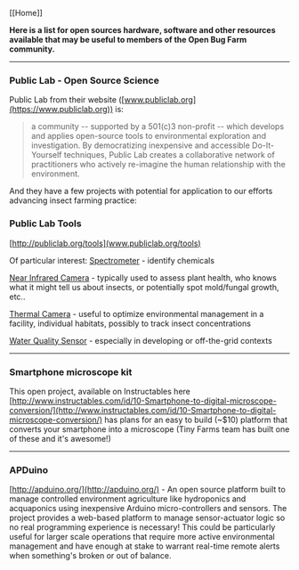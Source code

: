 [[Home]]

**Here is a list for open sources hardware, software and other resources available that may be useful to members of the Open Bug Farm community.**


***

### Public Lab - Open Source Science

Public Lab from their website ([www.publiclab.org](https://www.publiclab.org)) is:

>a community -- supported by a 501(c)3 non-profit -- which develops and applies open-source tools to 
>environmental exploration and investigation. By democratizing inexpensive and accessible Do-It-Yourself
>techniques, Public Lab creates a collaborative network of practitioners who actively re-imagine the human
>relationship with the environment.

And they have a few projects with potential for application to our efforts advancing insect farming practice:

### Public Lab Tools

[http://publiclab.org/tools](www.publiclab.org/tools)

Of particular interest:
[Spectrometer](http://publiclab.org/wiki/spectrometer) - identify chemicals

[Near Infrared Camera](http://publiclab.org/wiki/near-infrared-camera) - typically used to assess plant health, who knows what it might tell us about insects, or potentially spot mold/fungal growth, etc..

[Thermal Camera](http://publiclab.org/wiki/thermal-camera) - useful to optimize environmental management in a facility, individual habitats, possibly to track insect concentrations

[Water Quality Sensor](http://publiclab.org/wiki/water-quality-sensor) - especially in developing or off-the-grid contexts

***

### Smartphone microscope kit

This open project, available on Instructables here [http://www.instructables.com/id/10-Smartphone-to-digital-microscope-conversion/](http://www.instructables.com/id/10-Smartphone-to-digital-microscope-conversion/) has plans for an easy to build (~$10) platform that converts your smartphone into a microscope
(Tiny Farms team has built one of these and it's awesome!)

***

### APDuino

[http://apduino.org/](http://apduino.org/) - An open source platform built to manage controlled environment agriculture like hydroponics and acquaponics using inexpensive Arduino micro-controllers and sensors. The project provides a web-based platform to manage sensor-actuator logic so no real programming experience is necessary! This could be particularly useful for larger scale operations that require more active environmental management and have enough at stake to warrant real-time remote alerts when something's broken or out of balance.
